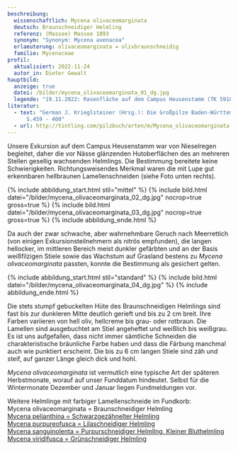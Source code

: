 ```yaml
---
beschreibung:
  wissenschaftlich: Mycena olivaceomarginata
  deutsch: Braunschneidiger Helmling
  referenz: (Massee) Massee 1893
  synonym: "Synonym: Mycena avenacea"
  erlaeuterung: olivaceomarginata = olivbraunschneidig
  familie: Mycenaceae
profil:
  aktualisiert: 2022-11-24
  autor_in: Dieter Gewalt
hauptbild:
  anzeige: true
  datei: /bilder/mycena_olivaceomarginata_01_dg.jpg
  legende: "19.11.2022: Rasenfläche auf dem Campus Heusenstamm (TK 5918.2.4)"
literatur:
  - text: "German J. Krieglsteiner (Hrsg.): Die Großpilze Baden-Württembergs Band 3,
      S.459 - 460"
  - url: http://tintling.com/pilzbuch/arten/m/Mycena_olivaceomarginata.html
---
```

Unsere Exkursion auf dem Campus Heusenstamm war von Nieselregen begleitet, daher die vor Nässe glänzenden Hutoberflächen des an mehreren Stellen gesellig wachsenden Helmlings. Die Bestimmung bereitete keine Schwierigkeiten. Richtungsweisendes Merkmal waren die mit Lupe gut erkennbaren hellbraunen Lamellenschneiden (siehe Foto unten rechts).

{% include abbildung_start.html stil="mittel" %}
{% include bild.html datei="/bilder/mycena_olivaceomarginata_02_dg.jpg" nocrop=true gross=true %}
{% include bild.html datei="/bilder/mycena_olivaceomarginata_03_dg.jpg" nocrop=true gross=true %}
{% include abbildung_ende.html %}

Da auch der zwar schwache, aber wahrnehmbare Geruch nach Meerrettich (von einigen Exkursionsteilnehmern als nitrös empfunden), die langen hellocker, im mittleren Bereich meist dunkler gefärbten und an der Basis weißfilzigen Stiele sowie das Wachstum auf Grasland bestens zu *Mycena olivaceomarginata* passten, konnte die Bestimmung als gesichert gelten.

{% include abbildung_start.html stil="standard" %}
{% include bild.html datei="/bilder/mycena_olivaceomarginata_04_dg.jpg" %}
{% include abbildung_ende.html %}

Die stets stumpf gebuckelten Hüte des Braunschneidigen Helmlings sind fast bis zur dunkleren Mitte deutlich gerieft und bis zu 2 cm breit. Ihre Farben variieren von hell oliv, hellcreme  bis grau- oder rotbraun. Die Lamellen sind ausgebuchtet am Stiel angeheftet und weißlich bis weißgrau. Es ist uns aufgefallen, dass nicht immer sämtliche Schneiden die charakteristische bräunliche Farbe haben und dass die Färbung manchmal auch wie punktiert erscheint. Die bis zu 6 cm langen Stiele sind zäh und steif, auf ganzer Länge gleich dick und hohl.

*Mycena olivaceomarginata* ist vermutlich eine typische Art der späteren Herbstmonate, worauf auf unser Funddatum hindeutet. Selbst für die Wintermonate Dezember und Januar liegen Fundmeldungen vor.

Weitere Helmlinge mit farbiger Lamellenschneide im Fundkorb:  
Mycena olivaceomarginata = Braunschneidiger Helmling  
[Mycena pelianthina =  Schwarzgezähnelter Helmling](/pilze/mycena-pelianthina-schwarzgezähnelter-helmling)  
[Mycena purpureofusca = Lilaschneidiger Helmling](/pilze/mycena-purpureofusca-lilaschneidiger-helmling)  
[Mycena sanguinolenta = Purpurschneidiger Helmllng, Kleiner Bluthelmling](/pilze/mycena-sanguinolenta-purpurschneidiger-helmling)  
[Mycena viridifusca = Grünschneidiger Helmling](/pilze/mycena-viridimarginata-grünschneidiger-helmling)